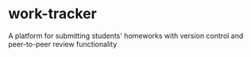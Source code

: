 work-tracker
============

A platform for submitting students' homeworks with version control and peer-to-peer review functionality
